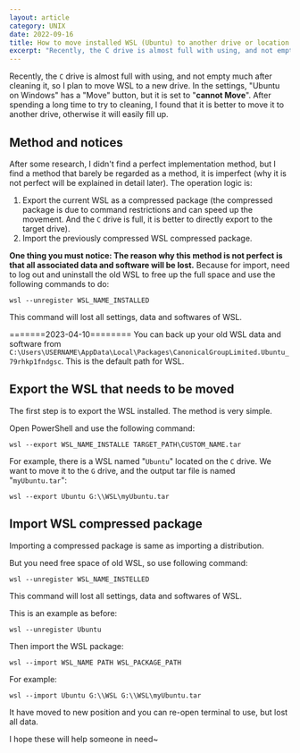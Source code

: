 ```yaml
---
layout: article
category: UNIX
date: 2022-09-16
title: How to move installed WSL (Ubuntu) to another drive or location
excerpt: "Recently, the C drive is almost full with using, and not empty much after cleaning it, so I plan to move WSL to a new drive. In the settings, Ubuntu on Windows has a Move button, but it is set to cannot Move. After spending a long time to try to cleaning, I found that it is better to move it to another drive, otherwise it will easily fill up."
---
```

Recently, the `C` drive is almost full with using, and not empty much after cleaning it, so I plan to move WSL to a new drive. In the settings, "Ubuntu on Windows" has a "Move" button, but it is set to "**cannot Move**". After spending a long time to try to cleaning, I found that it is better to move it to another drive, otherwise it will easily fill up.

## Method and notices
After some research, I didn't find a perfect implementation method, but I find a method that barely be regarded as a method, it is imperfect (why it is not perfect will be explained in detail later). The operation logic is:
1. Export the current WSL as a compressed package (the compressed package is due to command restrictions and can speed up the movement. And the `C` drive is full, it is better to directly export to the target drive).
2. Import the previously compressed WSL compressed package.

**One thing you must notice: The reason why this method is not perfect is that all associated data and software will be lost.** Because for import, need to log out and uninstall the old WSL to free up the full space and use the following commands to do:

```
wsl --unregister WSL_NAME_INSTALLED
```

This command will lost all settings, data and softwares of WSL.

=======2023-04-10========
You can back up your old WSL data and software from `C:\Users\USERNAME\AppData\Local\Packages\CanonicalGroupLimited.Ubuntu_79rhkp1fndgsc`. This is the default path for WSL.

## Export the WSL that needs to be moved
The first step is to export the WSL installed. The method is very simple.

Open PowerShell and use the following command:

```
wsl --export WSL_NAME_INSTALLE TARGET_PATH\CUSTOM_NAME.tar
```

For example, there is a WSL named "`Ubuntu`" located on the `C` drive. We want to move it to the `G` drive, and the output tar file is named "`myUbuntu.tar`":

```
wsl --export Ubuntu G:\\WSL\myUbuntu.tar
```

## Import WSL compressed package
Importing a compressed package is same as importing a distribution.

But you need free space of old WSL, so use following command:

```
wsl --unregister WSL_NAME_INSTELLED
```

This command will lost all settings, data and softwares of WSL.

This is an example as before:

```
wsl --unregister Ubuntu
```

Then import the WSL package:

```
wsl --import WSL_NAME PATH WSL_PACKAGE_PATH
```

For example:

```
wsl --import Ubuntu G:\\WSL G:\\WSL\myUbuntu.tar
```

It have moved to new position and you can re-open terminal to use, but lost all data.

I hope these will help someone in need~
